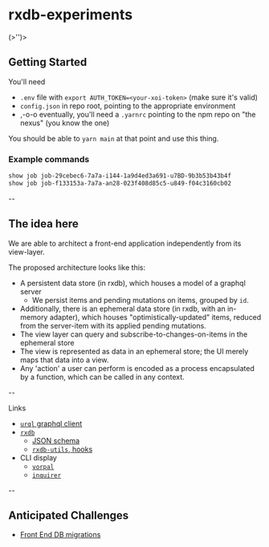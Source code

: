 # rxdb-experiments

(>'')>

## Getting Started

You'll need

- `.env` file with `export AUTH_TOKEN=<your-xoi-token>` (make sure it's valid)
- `config.json` in repo root, pointing to the appropriate environment
- ,-o-o eventually, you'll need a `.yarnrc` pointing to the npm repo on "the nexus" (you know the one)

You should be able to `yarn main` at that point and use this thing.

### Example commands

```sh
show job job-29cebec6-7a7a-i144-1a9d4ed3a691-u7BD-9b3b53b43b4f
show job job-f133153a-7a7a-an28-023f408d85c5-u849-f04c3160cb02
```

--

## The idea here

We are able to architect a front-end application independently from its
view-layer.

The proposed architecture looks like this:

- A persistent data store (in rxdb), which houses a model of a graphql server
  - We persist items and pending mutations on items, grouped by `id`.
- Additionally, there is an ephemeral data store (in rxdb, with an
  in-memory adapter), which houses "optimistically-updated" items,
  reduced from the server-item with its applied pending mutations.
- The view layer can query and subscribe-to-changes-on-items in the
  ephemeral store
- The view is represented as data in an ephemeral store; the UI merely
  maps that data into a view.
- Any 'action' a user can perform is encoded as a process encapsulated
  by a function, which can be called in any context.

--

Links

- [`urql` graphql client](https://formidable.com/open-source/urql/docs/api/core/)
- [`rxdb`](https://rxdb.info/)
  - [JSON schema](https://json-schema.org/learn/getting-started-step-by-step)
  - [`rxdb-utils`, hooks](https://github.com/rafamel/rxdb-utils#hooks)
- CLI display
  - [`vorpal`](https://github.com/dthree/vorpal/)
  - [`inquirer`](https://github.com/SBoudrias/Inquirer.js/)

--

## Anticipated Challenges

- [Front End DB migrations](https://rxdb.info/questions-answers.html)
